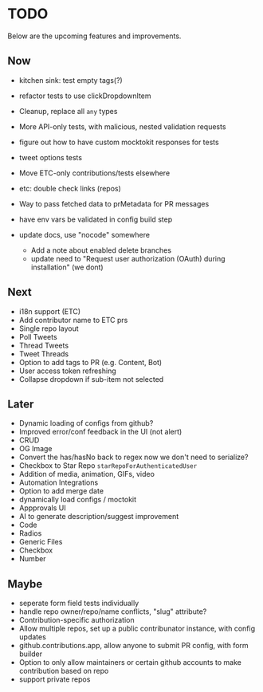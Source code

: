 # TODO

Below are the upcoming features and improvements.

## Now

- kitchen sink: test empty tags(?)
- refactor tests to use clickDropdownItem
- Cleanup, replace all `any` types
- More API-only tests, with malicious, nested validation requests
- figure out how to have custom mocktokit responses for tests
- tweet options tests

- Move ETC-only contributions/tests elsewhere
- etc: double check links (repos)

- Way to pass fetched data to prMetadata for PR messages
- have env vars be validated in config build step
- update docs, use "nocode" somewhere
  - Add a note about enabled delete branches
  - update need to "Request user authorization (OAuth) during installation" (we dont)

## Next

- i18n support (ETC)
- Add contributor name to ETC prs
- Single repo layout
- Poll Tweets
- Thread Tweets
- Tweet Threads
- Option to add tags to PR (e.g. Content, Bot)
- User access token refreshing
- Collapse dropdown if sub-item not selected

## Later

- Dynamic loading of configs from github?
- Improved error/conf feedback in the UI (not alert)
- CRUD
- OG Image
- Convert the has/hasNo back to regex now we don't need to serialize?
- Checkbox to Star Repo `starRepoForAuthenticatedUser`
- Addition of media, animation, GIFs, video
- Automation Integrations
- Option to add merge date
- dynamically load configs / moctokit
- Appprovals UI
- AI to generate description/suggest improvement
- Code
- Radios
- Generic Files
- Checkbox
- Number

## Maybe

- seperate form field tests individually
- handle repo owner/repo/name conflicts, "slug" attribute?
- Contribution-specific authorization
- Allow multiple repos, set up a public contribunator instance, with config updates
- github.contributions.app, allow anyone to submit PR config, with form builder
- Option to only allow maintainers or certain github accounts to make contribution based on repo
- support private repos
